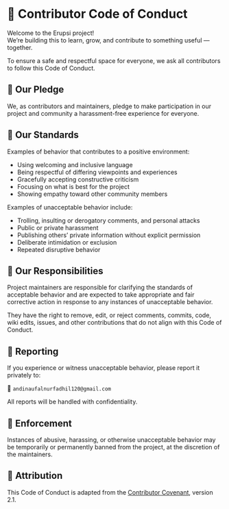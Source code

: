# 📜 Contributor Code of Conduct

Welcome to the Erupsi project!\
We’re building this to learn, grow, and contribute to something useful — together.

To ensure a safe and respectful space for everyone, we ask all contributors to follow this Code of Conduct.

## 💬 Our Pledge

We, as contributors and maintainers, pledge to make participation in our project and community a harassment-free experience for everyone.

## 🤝 Our Standards

Examples of behavior that contributes to a positive environment:

* Using welcoming and inclusive language
* Being respectful of differing viewpoints and experiences
* Gracefully accepting constructive criticism
* Focusing on what is best for the project
* Showing empathy toward other community members

Examples of unacceptable behavior include:

* Trolling, insulting or derogatory comments, and personal attacks
* Public or private harassment
* Publishing others’ private information without explicit permission
* Deliberate intimidation or exclusion
* Repeated disruptive behavior

## 📢 Our Responsibilities

Project maintainers are responsible for clarifying the standards of acceptable behavior and are expected to take appropriate and fair corrective action in response to any instances of unacceptable behavior.

They have the right to remove, edit, or reject comments, commits, code, wiki edits, issues, and other contributions that do not align with this Code of Conduct.

## 🚨 Reporting

If you experience or witness unacceptable behavior, please report it privately to:

📧 `andinaufalnurfadhil120@gmail.com`

All reports will be handled with confidentiality.

## 📆 Enforcement

Instances of abusive, harassing, or otherwise unacceptable behavior may be temporarily or permanently banned from the project, at the discretion of the maintainers.

## 🧾 Attribution

This Code of Conduct is adapted from the [Contributor Covenant][homepage], version 2.1.

[homepage]: https://www.contributor-covenant.org

